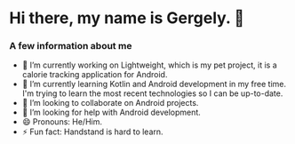 # Hi there, my name is Gergely. 👋

### A few information about me

- 🔭 I’m currently working on Lightweight, which is my pet project, it is a calorie tracking application for Android.
- 🌱 I’m currently learning Kotlin and Android development in my free time. I'm trying to learn the most recent technologies so I can be up-to-date.
- 👯 I’m looking to collaborate on Android projects.
- 🤔 I’m looking for help with Android development.
- 😄 Pronouns: He/Him.
- ⚡ Fun fact: Handstand is hard to learn.
